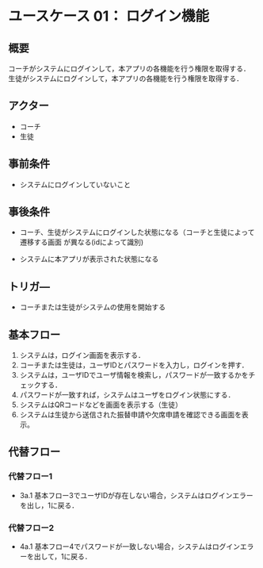 # ユースケース 01： ログイン機能

## 概要
コーチがシステムにログインして，本アプリの各機能を行う権限を取得する．
生徒がシステムにログインして，本アプリの各機能を行う権限を取得する．

## アクター
- コーチ
- 生徒

## 事前条件
- システムにログインしていないこと

## 事後条件
- コーチ、生徒がシステムにログインした状態になる（コーチと生徒によって遷移する画面 が異なる(idによって識別)

- システムに本アプリが表示された状態になる

## トリガ―
- コーチまたは生徒がシステムの使用を開始する

## 基本フロー
1. システムは，ログイン画面を表示する．
1. コーチまたは生徒は，ユーザIDとパスワードを入力し，ログインを押す．
1. システムは，ユーザIDでユーザ情報を検索し，パスワードが一致するかをチェックする．
1. パスワードが一致すれば，システムはユーザをログイン状態にする．
1. システムはQRコードなどを画面を表示する（生徒）
1. システムは生徒から送信された振替申請や欠席申請を確認できる画面を表示。


## 代替フロー
### 代替フロー1
- 3a.1  基本フロー3でユーザIDが存在しない場合，システムはログインエラーを出し，1に戻る．
### 代替フロー2
- 4a.1 基本フロー4でパスワードが一致しない場合，システムはログインエラーを出して，1に戻る．
